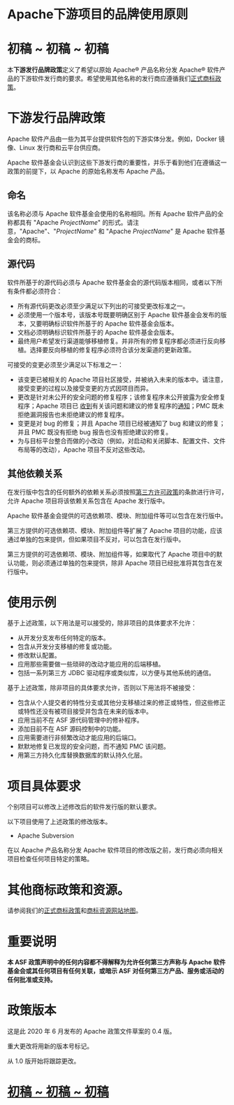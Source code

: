 # Apache下游项目的品牌使用原则



# 初稿 ~ 初稿 ~ 初稿

本**下游发行品牌政策**定义了希望以原始 Apache® 产品名称分发 Apache® 软件产品的下游软件发行商的要求。希望使用其他名称的发行商应遵循我们[正式商标政策](http://www.apache.org/foundation/marks/)。

# 下游发行品牌政策

Apache 软件产品由一些为其平台提供软件包的下游实体分发。例如，Docker 镜像、Linux 发行商和云平台供应商。

Apache 软件基金会认识到这些下游发行商的重要性，并乐于看到他们在遵循这一政策的前提下，以 Apache 的原始名称发布 Apache 产品。

## 命名

该名称必须与 Apache 软件基金会使用的名称相同。所有 Apache 软件产品的全称都具有 "Apache *ProjectName*" 的形式。请注意，"Apache"、"*ProjectName*" 和 "Apache *ProjectName*" 是 Apache 软件基金会的商标。

## 源代码

软件所基于的源代码必须与 Apache 软件基金会的源代码版本相同，或者以下所有条件都必须符合：

- 所有源代码更改必须至少满足以下列出的可接受更改标准之一。
- 必须使用一个版本号，该版本号既要明确区别于 Apache 软件基金会发布的版本，又要明确标识软件所基于的 Apache 软件基金会版本。
- 文档必须明确标识软件所基于的 Apache 软件基金会版本。
- 最终用户希望发行渠道能够移植修复。并非所有的修复程序都必须进行反向移植。选择要反向移植的修复程序必须符合该分发渠道的更新政策。

可接受的变更必须至少满足以下标准之一：

- 该变更已被相关的 Apache 项目社区接受，并被纳入未来的版本中。请注意，接受变更的过程以及接受变更的方式因项目而异。
- 更改是针对未公开的安全问题的修复程序；该修复程序未公开披露为安全修复程序；Apache 项目已 [收到](http://www.apache.org/security/)有关该问题和建议的修复程序的[通知](http://www.apache.org/security/)；PMC 既未拒绝漏洞报告也未拒绝建议的修复程序。
- 变更是对 bug 的修复；并且 Apache 项目已经被通知了 bug 和建议的修复；并且 PMC 既没有拒绝 bug 报告也没有拒绝建议的修复。
- 为与目标平台整合而做的小改动（例如，对启动和关闭脚本、配置文件、文件布局等的改动），Apache 项目不反对这些改动。

##  其他依赖关系

在发行版中包含的任何额外的依赖关系必须按照[第三方许可政策](https://www.apache.org/legal/resolved.html)的条款进行许可，允许 Apache 项目将该依赖关系包含在 Apache 发行版中。

Apache 软件基金会提供的可选依赖项、模块、附加组件等可以包含在发行版中。

第三方提供的可选依赖项、模块、附加组件等扩展了 Apache 项目的功能，应该通过单独的包来提供，但如果项目不反对，可以包含在发行版中。

第三方提供的可选依赖项、模块、附加组件等，如果取代了 Apache 项目中的默认功能，则必须通过单独的包来提供，除非 Apache 项目已经批准将其包含在发行版中。

# 使用示例

基于上述政策，以下用法是可以接受的，除非项目的具体要求不允许：

- 从开发分支发布任何特定的版本。
- 包含从开发分支移植的修复或功能。
- 修改默认配置。
- 应用那些需要做一些琐碎的改动才能应用的后端移植。
- 包括一系列第三方 JDBC 驱动程序或类似库，以方便与其他系统的通信。

基于上述政策，除非项目的具体要求允许，否则以下用法将不被接受：

- 包含从个人提交者的特性分支或其他分支移植过来的修正或特性，但这些修正或特性还没有被项目接受并包含在未来的版本中。
- 应用当前不在 ASF 源代码管理中的修补程序。
- 添加目前不在 ASF 源码控制中的功能。
- 应用需要进行非频繁改动才能应用的后端口。
- 默默地修复已发现的安全问题，而不通知 PMC 该问题。
- 用第三方持久化库替换数据库的默认持久化层。

# 项目具体要求

个别项目可以修改上述修改后的软件发行版的默认要求。

以下项目使用了上述政策的修改版本。

- Apache Subversion

在以 Apache 产品名称分发 Apache 软件项目的修改版之前，发行商必须向相关项目检查任何项目特定的策略。

# 其他商标政策和资源。

请参阅我们的[正式商标政策](http://www.apache.org/foundation/marks/)和[商标资源网站地图](http://www.apache.org/foundation/marks/resources)。

# 重要说明

**本 ASF 政策声明中的任何内容都不得解释为允许任何第三方声称与 Apache 软件基金会或其任何项目有任何关联，或暗示 ASF 对任何第三方产品、服务或活动的任何批准或支持。**  

# 政策版本

这是此 2020 年 6 月发布的 Apache 政策文件草案的 0.4 版。

重大更改将用新的版本号标记。

从 1.0 版开始将跟踪更改。

# [初稿 ~ 初稿 ~ 初稿](http://www.apache.org/foundation/marks/downstream.html#draft-draft-draft_1)
